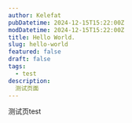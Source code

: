 ```yaml
---
author: Kelefat
pubDatetime: 2024-12-15T15:22:00Z
modDatetime: 2024-12-15T15:22:00Z
title: Hello World.
slug: hello-world
featured: false
draft: false
tags:
  - test
description:
  测试页面
---
```


测试页test
